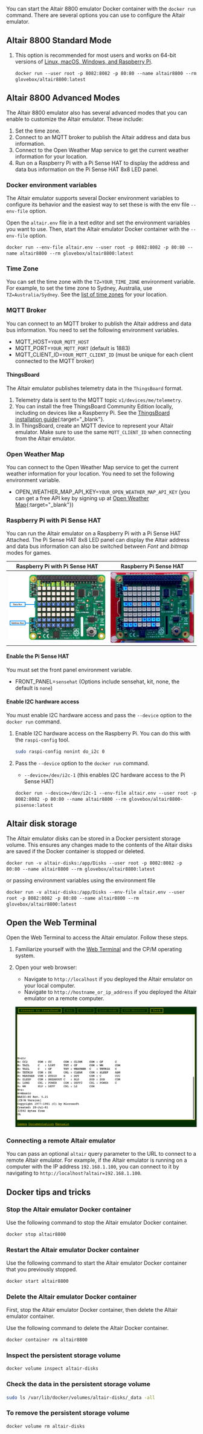 You can start the Altair 8800 emulator Docker container with the `docker run` command. There are several options you can use to configure the Altair emulator.

## Altair 8800 Standard Mode

1. This option is recommended for most users and works on 64-bit versions of [Linux, macOS, Windows, and Raspberry Pi](#general-linux-macos-windows-and-raspberry-pi-users).

    ```shell
    docker run --user root -p 8082:8082 -p 80:80 --name altair8800 --rm glovebox/altair8800:latest
    ```

## Altair 8800 Advanced Modes

The Altair 8800 emulator also has several advanced modes that you can enable to customize the Altair emulator. These include:

1. Set the time zone.
1. Connect to an MQTT broker to publish the Altair address and data bus information.
1. Connect to the Open Weather Map service to get the current weather information for your location.
1. Run on a Raspberry Pi with a Pi Sense HAT to display the address and data bus information on the Pi Sense HAT 8x8 LED panel.

### Docker environment variables

The Altair emulator supports several Docker environment variables to configure its behavior and the easiest way to set these is with the env file `--env-file` option.

Open the `altair.env` file in a text editor and set the environment variables you want to use. Then, start the Altair emulator Docker container with the `--env-file` option.

```shell
docker run --env-file altair.env --user root -p 8082:8082 -p 80:80 --name altair8800 --rm glovebox/altair8800:latest
```

### Time Zone

You can set the time zone with the `TZ=YOUR_TIME_ZONE` environment variable. For example, to set the time zone to Sydney, Australia, use `TZ=Australia/Sydney`. See the [list of time zones](https://en.wikipedia.org/wiki/List_of_tz_database_time_zones) for your location.

### MQTT Broker

You can connect to an MQTT broker to publish the Altair address and data bus information. You need to set the following environment variables.

* MQTT_HOST=`YOUR_MQTT_HOST`
* MQTT_PORT=`YOUR_MQTT_PORT` (default is 1883)
* MQTT_CLIENT_ID=`YOUR_MQTT_CLIENT_ID` (must be unique for each client connected to the MQTT broker)

#### ThingsBoard

The Altair emulator publishes telemetry data in the `ThingsBoard` format.

1. Telemetry data is sent to the MQTT topic `v1/devices/me/telemetry`.
2. You can install the free ThingsBoard Community Edition locally, including on devices like a Raspberry Pi. See the [ThingsBoard installation guide](https://thingsboard.io/docs/user-guide/install/installation-options/){:target="_blank"}.
3. In ThingsBoard, create an MQTT device to represent your Altair emulator. Make sure to use the same `MQTT_CLIENT_ID` when connecting from the Altair emulator.

### Open Weather Map

You can connect to the Open Weather Map service to get the current weather information for your location. You need to set the following environment variable.

* OPEN_WEATHER_MAP_API_KEY=`YOUR_OPEN_WEATHER_MAP_API_KEY` (you can get a free API key by signing up at [Open Weather Map](https://openweathermap.org/api){:target="_blank"})

### Raspberry Pi with Pi Sense HAT

You can run the Altair emulator on a Raspberry Pi with a Pi Sense HAT Attached. The Pi Sense HAT 8x8 LED panel can display the Altair address and data bus information can also be switched between *Font* and *bitmap* modes for games.

| Raspberry Pi with Pi Sense HAT  | Raspberry Pi Sense HAT |
|--|--|
| ![The image shows the address and data bus LEDs](img/raspberry_pi_sense_hat_map.png) | ![The gif shows the address and data bus LEDs in action](img/raspberry_pi_sense_hat.gif) |

#### Enable the Pi Sense HAT

You must set the front panel environment variable.

* FRONT_PANEL=`sensehat` (Options include sensehat, kit, none, the default is `none`)

#### Enable I2C hardware access

You must enable I2C hardware access and pass the `--device` option to the `docker run` command.

1. Enable I2C hardware access on the Raspberry Pi. You can do this with the `raspi-config` tool.

    ```bash
    sudo raspi-config nonint do_i2c 0
    ```

2. Pass the `--device` option to the `docker run` command.

   * `--device=/dev/i2c-1` (this enables I2C hardware access to the Pi Sense HAT)

   ```shell
   docker run --device=/dev/i2c-1 --env-file altair.env --user root -p 8082:8082 -p 80:80 --name altair8800 --rm glovebox/altair8800-pisense:latest
   ```

## Altair disk storage

The Altair emulator disks can be stored in a Docker persistent storage volume. This ensures any changes made to the contents of the Altair disks are saved if the Docker container is stopped or deleted.

```shell
docker run -v altair-disks:/app/Disks --user root -p 8082:8082 -p 80:80 --name altair8800 --rm glovebox/altair8800:latest
```

or passing environment variables using the environment file

```shell
docker run -v altair-disks:/app/Disks --env-file altair.env --user root -p 8082:8082 -p 80:80 --name altair8800 --rm glovebox/altair8800:latest
```

## Open the Web Terminal

Open the Web Terminal to access the Altair emulator. Follow these steps.

1. Familiarize yourself with the [Web Terminal](../20-fundamentals/25-Web-Terminal.md) and the CP/M operating system.
2. Open your web browser:
    * Navigate to `http://localhost` if you deployed the Altair emulator on your local computer.
    * Navigate to `http://hostname_or_ip_address` if you deployed the Altair emulator on a remote computer.

    ![The following image is of the web terminal command prompt](../20-fundamentals/img/web_terminal_intro.png)

### Connecting a remote Altair emulator

You can pass an optional `altair` query parameter to the URL to connect to a remote Altair emulator. For example, if the Altair emulator is running on a computer with the IP address `192.168.1.100`, you can connect to it by navigating to `http://localhost?altair=192.168.1.100`.

## Docker tips and tricks

### Stop the Altair emulator Docker container

Use the following command to stop the Altair emulator Docker container.

```bash
docker stop altair8800
```

### Restart the Altair emulator Docker container

Use the following command to start the Altair emulator Docker container that you previously stopped.

```bash
docker start altair8800
```

### Delete the Altair emulator Docker container

First, stop the Altair emulator Docker container, then delete the Altair emulator container.

Use the following command to delete the Altair Docker container.

```bash
docker container rm altair8800
```

### Inspect the persistent storage volume

```bash
docker volume inspect altair-disks
```

### Check the data in the persistent storage volume

```bash
sudo ls /var/lib/docker/volumes/altair-disks/_data -all
```

### To remove the persistent storage volume

```bash
docker volume rm altair-disks
```

